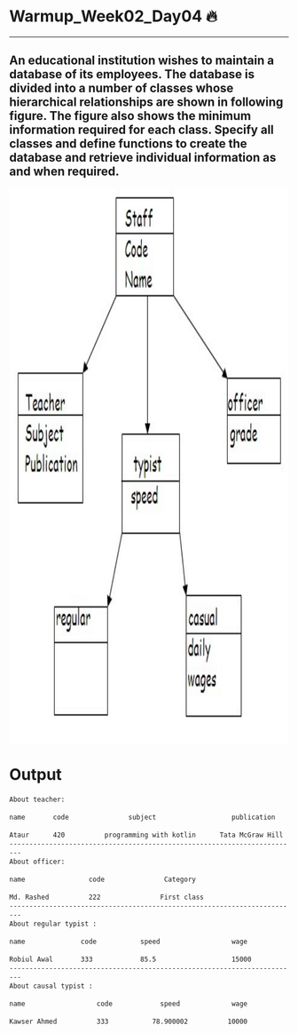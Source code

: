 # Warmup_Week02_Day04 🔥
---
## An educational institution wishes to maintain a database of its employees. The database is divided into a number of classes whose hierarchical relationships are shown in following figure. The figure also shows the minimum information required for each class. Specify all classes and define functions to create the database and retrieve individual information as and when required.

<img align="center" width="1000" height="1000" src="./Class-relationship.jpg">



# Output
```
About teacher:

name       code               subject                   publication

Ataur      420          programming with kotlin      Tata McGraw Hill
-------------------------------------------------------------------------
About officer:

name                code               Category

Md. Rashed          222               First class
-------------------------------------------------------------------------
About regular typist :

name              code           speed                  wage

Robiul Awal       333            85.5                   15000
-------------------------------------------------------------------------
About causal typist :

name                  code            speed             wage

Kawser Ahmed          333           78.900002          10000
```

